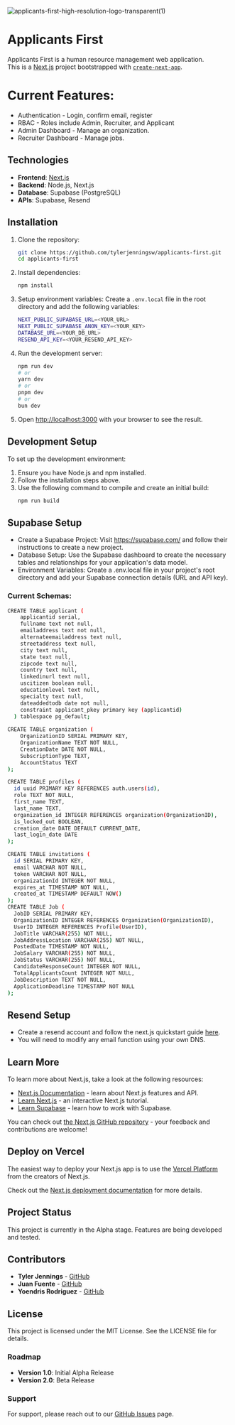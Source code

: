 ![applicants-first-high-resolution-logo-transparent(1)](https://github.com/user-attachments/assets/31981b21-29ed-42d4-904d-a78d934ca038)
# Applicants First  
Applicants First is a human resource management web application.  
This is a [Next.js](https://nextjs.org/) project bootstrapped with [`create-next-app`](https://github.com/vercel/next.js/tree/canary/packages/create-next-app).
# Current Features:
- Authentication - Login, confirm email, register 
- RBAC - Roles include Admin, Recruiter, and Applicant
- Admin Dashboard - Manage an organization.
- Recruiter Dashboard - Manage jobs.

## Technologies
- **Frontend**: [Next.js](https://nextjs.org/)
- **Backend**: Node.js, Next.js
- **Database**: Supabase (PostgreSQL)
- **APIs**: Supabase, Resend  

## Installation
1. Clone the repository:
    ```bash
    git clone https://github.com/tylerjenningsw/applicants-first.git
    cd applicants-first
    ```

2. Install dependencies:
    ```bash
    npm install
    ```
3. Setup environment variables:
    Create a `.env.local` file in the root directory and add the following variables:
    ```bash
    NEXT_PUBLIC_SUPABASE_URL=<YOUR_URL>
    NEXT_PUBLIC_SUPABASE_ANON_KEY=<YOUR_KEY>
    DATABASE_URL=<YOUR_DB_URL>
    RESEND_API_KEY=<YOUR_RESEND_API_KEY>
    ```
4. Run the development server:
    ```bash
    npm run dev
    # or
    yarn dev
    # or
    pnpm dev
    # or
    bun dev
    ```
5. Open [http://localhost:3000](http://localhost:3000) with your browser to see the result.  

## Development Setup
To set up the development environment:

1. Ensure you have Node.js and npm installed.
2. Follow the installation steps above.
3. Use the following command to compile and create an initial build:
    ```bash
    npm run build
    ```  


## Supabase Setup
- Create a Supabase Project: Visit https://supabase.com/ and follow their instructions to create a new project.
- Database Setup: Use the Supabase dashboard to create the necessary tables and relationships for your application's data model.
- Environment Variables: Create a .env.local file in your project's root directory and add your Supabase connection details (URL and API key).
### Current Schemas:
```bash
CREATE TABLE applicant (
    applicantid serial,
    fullname text not null,
    emailaddress text not null,
    alternateemailaddress text null,
    streetaddress text null,
    city text null,
    state text null,
    zipcode text null,
    country text null,
    linkedinurl text null,
    uscitizen boolean null,
    educationlevel text null,
    specialty text null,
    dateaddedtodb date not null,
    constraint applicant_pkey primary key (applicantid)
  ) tablespace pg_default;
  
CREATE TABLE organization (
    OrganizationID SERIAL PRIMARY KEY,
    OrganizationName TEXT NOT NULL,
    CreationDate DATE NOT NULL,
    SubscriptionType TEXT,
    AccountStatus TEXT
);

CREATE TABLE profiles (
  id uuid PRIMARY KEY REFERENCES auth.users(id),
  role TEXT NOT NULL,
  first_name TEXT,
  last_name TEXT,
  organization_id INTEGER REFERENCES organization(OrganizationID),
  is_locked_out BOOLEAN,
  creation_date DATE DEFAULT CURRENT_DATE,
  last_login_date DATE
);

CREATE TABLE invitations (
  id SERIAL PRIMARY KEY,
  email VARCHAR NOT NULL,
  token VARCHAR NOT NULL,
  organizationId INTEGER NOT NULL,
  expires_at TIMESTAMP NOT NULL,
  created_at TIMESTAMP DEFAULT NOW()
);
CREATE TABLE Job (
  JobID SERIAL PRIMARY KEY,
  OrganizationID INTEGER REFERENCES Organization(OrganizationID),
  UserID INTEGER REFERENCES Profile(UserID),
  JobTitle VARCHAR(255) NOT NULL,
  JobAddressLocation VARCHAR(255) NOT NULL,
  PostedDate TIMESTAMP NOT NULL,
  JobSalary VARCHAR(255) NOT NULL,
  JobStatus VARCHAR(255) NOT NULL,
  CandidateResponseCount INTEGER NOT NULL,
  TotalApplicantsCount INTEGER NOT NULL,
  JobDescription TEXT NOT NULL,
  ApplicationDeadline TIMESTAMP NOT NULL
);
```

## Resend Setup  
- Create a resend account and follow the next.js quickstart guide [here](https://resend.com/docs/send-with-nextjs).
- You will need to modify any email function using your own DNS.  
## Learn More

To learn more about Next.js, take a look at the following resources:

- [Next.js Documentation](https://nextjs.org/docs) - learn about Next.js features and API.
- [Learn Next.js](https://nextjs.org/learn) - an interactive Next.js tutorial.
- [Learn Supabase](https://supabase.com/docs) - learn how to work with Supabase.

You can check out [the Next.js GitHub repository](https://github.com/vercel/next.js/) - your feedback and contributions are welcome!


## Deploy on Vercel

The easiest way to deploy your Next.js app is to use the [Vercel Platform](https://vercel.com/new?utm_medium=default-template&filter=next.js&utm_source=create-next-app&utm_campaign=create-next-app-readme) from the creators of Next.js.

Check out the [Next.js deployment documentation](https://nextjs.org/docs/deployment) for more details.  

## Project Status
This project is currently in the Alpha stage. Features are being developed and tested.  

## Contributors
- **Tyler Jennings** - [GitHub](https://github.com/tylerjennings)
- **Juan Fuente** - [GitHub](https://github.com/Juan-Fuente)
- **Yoendris Rodriguez** - [GitHub](https://github.com/Yoendris97)

## License
This project is licensed under the MIT License. See the LICENSE file for details.

### Roadmap
- **Version 1.0**: Initial Alpha Release
- **Version 2.0**: Beta Release

### Support
For support, please reach out to our [GitHub Issues](https://github.com/tylerjenningsw/applicants-first/issues) page.

